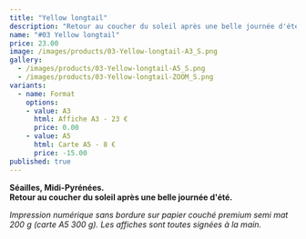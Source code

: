 ```yaml
---
title: "Yellow longtail"
description: "Retour au coucher du soleil après une belle journée d'été."
name: "#03 Yellow longtail"
price: 23.00
image: /images/products/03-Yellow-longtail-A3_S.png
gallery:
  - /images/products/03-Yellow-longtail-A5_S.png
  - /images/products/03-Yellow-longtail-ZOOM_S.png
variants:
  - name: Format
    options:
    - value: A3
      html: Affiche A3 - 23 €
      price: 0.00
    - value: A5
      html: Carte A5 - 8 €
      price: -15.00
published: true
---
```

__Séailles, Midi-Pyrénées.  
Retour au coucher du soleil après une belle journée d'été.__

_Impression numérique sans bordure sur papier couché premium semi mat 200 g (carte A5 300 g). Les affiches sont toutes signées à la main._
